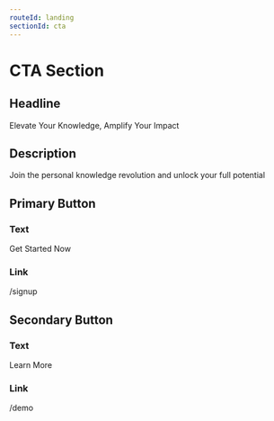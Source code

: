 ```yaml
---
routeId: landing
sectionId: cta
---
```

# CTA Section

## Headline
Elevate Your Knowledge, Amplify Your Impact

## Description
Join the personal knowledge revolution and unlock your full potential

## Primary Button
### Text
Get Started Now

### Link
/signup

## Secondary Button
### Text
Learn More

### Link
/demo
